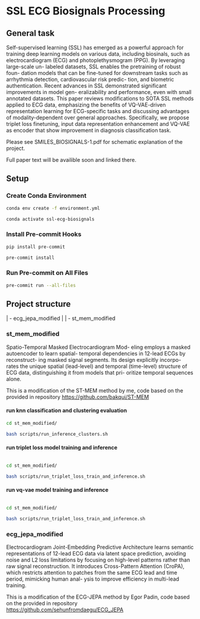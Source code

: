 # SSL ECG Biosignals Processing

## General task

Self-supervised learning (SSL) has emerged as a powerful
approach for training deep learning models on various data,
including biosinals, such as electrocardiogram (ECG) and
photoplethysmogram (PPG). By leveraging large-scale un-
labeled datasets, SSL enables the pretraining of robust foun-
dation models that can be fine-tuned for downstream tasks
such as arrhythmia detection, cardiovascular risk predic-
tion, and biometric authentication. Recent advances in
SSL demonstrated significant improvements in model gen-
eralizability and performance, even with small annotated
datasets. This paper reviews modifications to SOTA SSL
methods applied to ECG data, emphasizing the benefits
of VQ-VAE-driven representation learning for ECG-specific
tasks and discussing advantages of modality-dependent
over general approaches. Specifically, we propose triplet
loss finetuning, input data representation enhancement and
VQ-VAE as encoder that show improvement in diagnosis
classification task.

Please see SMILES_BIOSIGNALS-1.pdf for schematic explanation of the project.

Full paper text will be availible soon and linked there.

## Setup

### Create Conda Environment
```bash
conda env create -f environment.yml

conda activate ssl-ecg-biosignals
```

### Install Pre-commit Hooks
```bash
pip install pre-commit

pre-commit install
```

### Run Pre-commit on All Files
```bash
pre-commit run --all-files
```

## Project structure

| - ecg_jepa_modified
|
| - st_mem_modified

### st_mem_modified

Spatio-Temporal Masked Electrocardiogram Mod-
eling employs a masked autoencoder to learn spatial-
temporal dependencies in 12-lead ECGs by reconstruct-
ing masked signal segments. Its design explicitly incorpo-
rates the unique spatial (lead-level) and temporal (time-level)
structure of ECG data, distinguishing it from models that pri-
oritize temporal sequences alone.

This is a modification of the ST-MEM method by me, code based on the provided in repository https://github.com/bakqui/ST-MEM

#### run knn classification and clustering evaluation

```bash
cd st_mem_modified/

bash scripts/run_inference_clusters.sh

```

#### run triplet loss model training and inference

```bash

cd st_mem_modified/

bash scripts/run_triplet_loss_train_and_inference.sh

```

#### run vq-vae model training and inference

```bash

cd st_mem_modified/

bash scripts/run_triplet_loss_train_and_inference.sh

```

### ecg_jepa_modified

Electrocardiogram Joint-Embedding Predictive
Architecture learns semantic representations of 12-lead
ECG data via latent space prediction, avoiding noise and
L2 loss limitations by focusing on high-level patterns rather
than raw signal reconstruction. It introduces Cross-Pattern
Attention (CroPA), which restricts attention to patches from
the same ECG lead and time period, mimicking human anal-
ysis to improve efficiency in multi-lead training.

This is a modification of the ECG-JEPA method by Egor Padin, code based on the provided in repository https://github.com/sehunfromdaegu/ECG_JEPA
